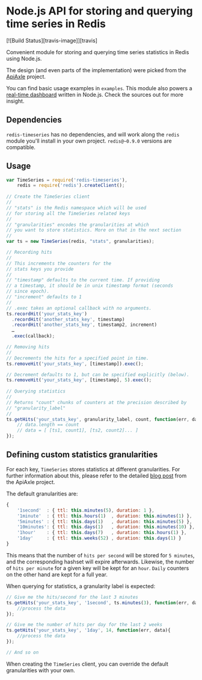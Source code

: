 # Node.js API for storing and querying time series in Redis

[![Build Status][travis-image]][travis]

Convenient module for storing and querying time series statistics in Redis using Node.js.

The design (and even parts of the implementation) were picked from the [ApiAxle](http://blog.apiaxle.com/post/storing-near-realtime-stats-in-redis/) project.

You can find basic usage examples in `examples`. This module also powers a [real-time dashboard](https://github.com/tonyskn/node-dashboard) written in Node.js. Check the sources out for more insight.

## Dependencies

`redis-timeseries` has no dependencies, and will work along the `redis` module you'll install in your own project. `redis@~0.9.0` versions are compatible.

## Usage

```javascript
var TimeSeries = require('redis-timeseries'),
	redis = require('redis').createClient();
	
// Create the TimeSeries client
//
// "stats" is the Redis namespace which will be used
// for storing all the TimeSeries related keys
//
// "granularities" encodes the granularities at which
// you want to store statistics. More on that in the next section
//
var ts = new TimeSeries(redis, "stats", granularities);

// Recording hits
//
// This increments the counters for the
// stats keys you provide
//
// "timestamp" defaults to the current time. If providing
// a timestamp, it should be in unix timestamp format (seconds
// since epoch).
// "increment" defaults to 1
//
// .exec takes an optional callback with no arguments.
ts.recordHit('your_stats_key')
  .recordHit('another_stats_key', timestamp)
  .recordHit('another_stats_key', timestamp2, increment)
  …
  .exec(callback);

// Removing hits
//
// Decrements the hits for a specified point in time.
ts.removeHit('your_stats_key', [timestamp]).exec();

// Decrement defaults to 1, but can be specified explicitly (below).
ts.removeHit('your_stats_key', [timestamp], 5).exec();
  
// Querying statistics
//
// Returns "count" chunks of counters at the precision described by
// "granularity_label"
// 
ts.getHits('your_stats_key', granularity_label, count, function(err, data) {
	// data.length == count
	// data = [ [ts1, count1], [ts2, count2]... ]
});
```

## Defining custom statistics granularities

For each key, `TimeSeries` stores statistics at different granularities. For further information about this, please refer to the detailed [blog post](http://blog.apiaxle.com/post/storing-near-realtime-stats-in-redis/) from the ApiAxle project.

The default granularities are:

```javascript
{
    '1second'  : { ttl: this.minutes(5), duration: 1 },
    '1minute'  : { ttl: this.hours(1)  , duration: this.minutes(1) },
    '5minutes' : { ttl: this.days(1)   , duration: this.minutes(5) },
    '10minutes': { ttl: this.days(1)   , duration: this.minutes(10) },
    '1hour'    : { ttl: this.days(7)   , duration: this.hours(1) },
    '1day'     : { ttl: this.weeks(52) , duration: this.days(1) }
}
```

This means that the number of `hits per second` will be stored for `5 minutes`, and the corresponding hashset will expire afterwards.  Likewise, the number of `hits per minute` for a given key will be kept for an `hour`.  `Daily` counters on the other hand are kept for a full year.

When querying for statistics, a granularity label is expected:

```javascript
// Give me the hits/second for the last 3 minutes
ts.getHits('your_stats_key', '1second', ts.minutes(3), function(err, data){
	//process the data
});

// Give me the number of hits per day for the last 2 weeks
ts.getHits('your_stats_key', '1day', 14, function(err, data){
	//process the data
});

// And so on
```

When creating the `TimeSeries` client, you can override the default granularities with your own. 